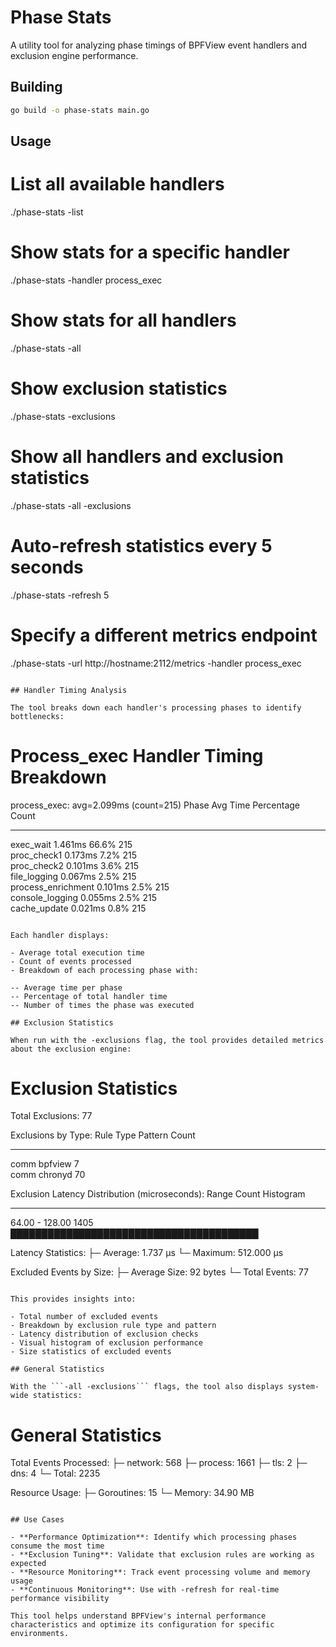 # Phase Stats

A utility tool for analyzing phase timings of BPFView event handlers and exclusion engine performance.

## Building

```bash
go build -o phase-stats main.go
```

## Usage

# List all available handlers
./phase-stats -list

# Show stats for a specific handler
./phase-stats -handler process_exec

# Show stats for all handlers
./phase-stats -all

# Show exclusion statistics
./phase-stats -exclusions

# Show all handlers and exclusion statistics
./phase-stats -all -exclusions

# Auto-refresh statistics every 5 seconds
./phase-stats -refresh 5

# Specify a different metrics endpoint
./phase-stats -url http://hostname:2112/metrics -handler process_exec
```

## Handler Timing Analysis

The tool breaks down each handler's processing phases to identify bottlenecks:

```
Process_exec Handler Timing Breakdown
=====================================
process_exec: avg=2.099ms (count=215)
  Phase                Avg Time  Percentage  Count  
  -----                --------  ----------  -----  
  exec_wait            1.461ms   66.6%       215    
  proc_check1          0.173ms   7.2%        215    
  proc_check2          0.101ms   3.6%        215    
  file_logging         0.067ms   2.5%        215    
  process_enrichment   0.101ms   2.5%        215    
  console_logging      0.055ms   2.5%        215    
  cache_update         0.021ms   0.8%        215
```

Each handler displays:

- Average total execution time
- Count of events processed
- Breakdown of each processing phase with:

-- Average time per phase
-- Percentage of total handler time
-- Number of times the phase was executed

## Exclusion Statistics

When run with the -exclusions flag, the tool provides detailed metrics about the exclusion engine:

```
Exclusion Statistics
===================
Total Exclusions: 77

Exclusions by Type:
  Rule Type  Pattern  Count  
  ---------  -------  -----  
  comm       bpfview  7      
  comm       chronyd  70     

Exclusion Latency Distribution (microseconds):
  Range            Count  Histogram                                 
  -----            -----  ---------                                 
  64.00 - 128.00   1405   ████████████████████████████████████████  

Latency Statistics:
  ├─ Average: 1.737 μs
  └─ Maximum: 512.000 μs

Excluded Events by Size:
  ├─ Average Size: 92 bytes
  └─ Total Events: 77
```

This provides insights into:

- Total number of excluded events
- Breakdown by exclusion rule type and pattern
- Latency distribution of exclusion checks
- Visual histogram of exclusion performance
- Size statistics of excluded events

## General Statistics

With the ```-all -exclusions``` flags, the tool also displays system-wide statistics:

```
General Statistics
===================
Total Events Processed:
  ├─ network: 568
  ├─ process: 1661
  ├─ tls: 2
  ├─ dns: 4
  └─ Total: 2235

Resource Usage:
  ├─ Goroutines: 15
  └─ Memory: 34.90 MB
```

## Use Cases

- **Performance Optimization**: Identify which processing phases consume the most time
- **Exclusion Tuning**: Validate that exclusion rules are working as expected
- **Resource Monitoring**: Track event processing volume and memory usage
- **Continuous Monitoring**: Use with -refresh for real-time performance visibility

This tool helps understand BPFView's internal performance characteristics and optimize its configuration for specific environments.